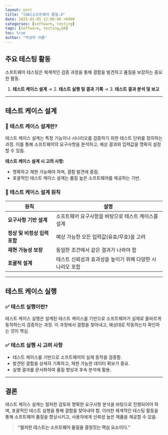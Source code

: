```yaml
---
layout: post
title: "[QA]소프트웨어 품질.4"
date: 2025-02-05 12:00:00 +0900
categories: [software, testing]
tags: [software, testing,QA]
toc: true
author: "작성자 이름"
---
```


## 주요 테스팅 활동
소프트웨어 테스팅은 체계적인 검증 과정을 통해 결함을 발견하고 품질을 보장하는 중요한 활동.

1. **테스트 케이스 설계** → 2. **테스트 실행 및 결과 기록** → 3. **테스트 결과 분석 및 보고**

---

## 테스트 케이스 설계
### 🔹 테스트 케이스 설계란?
테스트 케이스 설계는 특정 기능이나 시나리오를 검증하기 위한 테스트 단위를 정의하는 과정. 이를 통해 소프트웨어의 요구사항을 분석하고, 예상 결과와 입력값을 명확히 설정할 수 있음.

**테스트 케이스 설계 시 고려 사항:**
- 명확하고 재현 가능해야 하며, 결함 발견에 중점.
- 포괄적인 테스트 케이스 설계는 품질 높은 소프트웨어를 제공하는 기반.

### 🔹 테스트 케이스 설계 원칙  

| 원칙 | 설명 |  
|------|--------------------------------------------------|  
| **요구사항 기반 설계** | 소프트웨어 요구사항을 바탕으로 테스트 케이스를 설계 |  
| **정상 및 비정상 입력 포함** | 예상 가능한 모든 입력값(유효/무효)을 고려 |  
| **재현 가능성 보장** | 동일한 조건에서 같은 결과가 나와야 함 |  
| **포괄적 설계** | 테스트 신뢰성과 효과성을 높이기 위해 다양한 시나리오 포함 |  


---

## 테스트 케이스 실행
### ✅ 테스트 실행이란?
테스트 케이스 실행은 설계된 테스트 케이스를 기반으로 소프트웨어가 실제로 올바르게 동작하는지 검증하는 과정. 이 과정에서 결함을 찾아내고, 예상대로 작동하는지 확인하는 것이 핵심.

### ✅ 테스트 실행 시 고려 사항
- 테스트 케이스를 기반으로 소프트웨어의 실제 동작을 검증함.
- 발견된 결함을 상세히 기록하고, 재현 가능한 데이터 확보가 중요.
- 실행 결과를 문서화하여 품질 향상과 후속 분석에 활용.

---

## 결론
테스트 케이스 설계는 철저한 검토와 명확한 요구사항 분석을 바탕으로 진행되어야 하며, 포괄적인 테스트 실행을 통해 결함을 찾아내야 함. 이러한 체계적인 테스팅 활동을 통해 소프트웨어 품질을 향상시키고, 사용자에게 신뢰성 높은 제품을 제공할 수 있음.

> **“철저한 테스트는 소프트웨어 품질을 결정짓는 핵심 요소이다.”**

